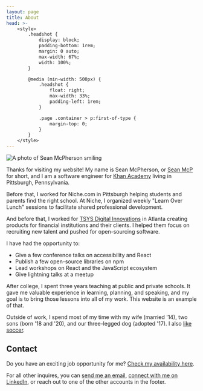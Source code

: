 ```yaml
---
layout: page
title: About
head: >-
    <style>
        .headshot {
            display: block;
            padding-bottom: 1rem;
            margin: 0 auto;
            max-width: 67%;
            width: 100%;
        }

        @media (min-width: 500px) {
            .headshot {
                float: right;
                max-width: 33%;
                padding-left: 1rem;
            }

            .page .container > p:first-of-type {
                margin-top: 0;
            }
        }
    </style>
---
```


<img class="headshot" src="/img/seanmcp_2022.jpg" alt="A photo of Sean McPherson smiling">

Thanks for visiting my website! My name is Sean McPherson, or [Sean McP](../articles/how-to-pronounce-my-name) for short, and I am a software engineer for [Khan Academy](https://khanacademy.org) living in Pittsburgh, Pennsylvania.

Before that, I worked for Niche.com in Pittsburgh helping students and parents find the right school. At Niche, I organized weekly "Learn Over Lunch" sessions to facilitate shared professional development.

And before that, I worked for [TSYS Digital Innovations](https://www.tsys.com/) in Atlanta creating products for financial institutions and their clients. I helped them focus on recruiting new talent and pushed for open-sourcing software.

I have had the opportunity to:

- Give a few conference talks on accessibility and React
- Publish a few open-source libraries on npm
- Lead workshops on React and the JavaScript ecosystem
- Give lightning talks at a meetup

After college, I spent three years teaching at public and private schools. It gave me valuable experience in learning, planning, and speaking, and my goal is to bring those lessons into all of my work. This website is an example of that.

Outside of work, I spend most of my time with my wife (married '14), two sons (born '18 and '20), and our three-legged dog (adopted '17). I also [like soccer](../soccer).

## Contact

Do you have an exciting job opportunity for me? [Check my availability here](/are-you-looking-for-work/).

For all other inquires, you can [send me an email](mailto:sean@seanmcp.com?subject=Hey%20there!), [connect with me on LinkedIn](https://linkedin.com/in/seanmcp), or reach out to one of the other accounts in the footer.
